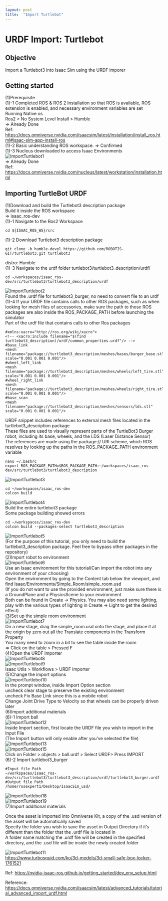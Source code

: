 ```yaml
---
layout: post
title:  "Import Turtlebot"
---
```


# URDF Import: Turtlebot
## Objective
Import a Turtlebot3 into Isaac Sim using the URDF imporer <br/>
## Getting started
(1)Prerequisite <br/>
(1)-1 Completed ROS & ROS 2 Installation so that ROS is available, ROS extension is enabled, and necessary environment variables are set <br/>
Running Native os <br/>
Ros2 > No System Level Install > Humble <br/>
=> Already Done <br/>
Ref: https://docs.omniverse.nvidia.com/isaacsim/latest/installation/install_ros.html#isaac-sim-app-install-ros <br/>
(1)-2 Basic understanding ROS workspace.
=> Confirmed <br/>
(1)-3 Nucleus downloaded to access Isaac Environments <br/>
![ImportTurtlebot1](https://github.com/growingpenguin/growingpenguin.github.io/assets/110277903/0584e24f-7f62-498c-9a20-0059e77fa6bb) <br/>
=> Already Done <br/>
Ref: https://docs.omniverse.nvidia.com/nucleus/latest/workstation/installation.html <br/>
## Importing TurtleBot URDF
(1)Download and build the Turtlebot3 description package <br/>
Build it inside the ROS workspace <br/>
=> isaac_ros-dev <br/>
(1)-1 Navigate to the Ros2 Workspace <br/>
```
cd ${ISAAC_ROS_WS}/src
```
(1)-2 Download Turtlebot3 description package <br/>
```
git clone -b humble-devel https://github.com/ROBOTIS-GIT/turtlebot3.git turtlebot3
```
distro: Humble <br/>
(1)-3 Navigate to the urdf folder turtlebot3/turtlebot3_description/urdf/ <br/> 
```
cd ~/workspaces/isaac_ros-dev/src/turtlebot3/turtlebot3_description/urdf
```
![ImportTurtlebot2](https://github.com/growingpenguin/growingpenguin.github.io/assets/110277903/56facf2c-a3ed-41e0-9185-2cb26af1702c) <br/> 
Found the .urdf file for turtlebot3_burger, no need to convert file to an urdf <br/>
(1)-4 If your URDF file contains calls to other ROS packages, such as when looking for mesh files of accessories, make sure the path to those ROS packages are also inside the ROS_PACKAGE_PATH before launching the simulator <br/>
Part of the urdf file that contains calls to other Ros packages <br/>
```
#xmlns:xacro="http://ros.org/wiki/xacro">
<!-- <xacro:include filename="$(find turtlebot3_description)/urdf/common_properties.urdf"/> -->
#base_link
<mesh filename="package://turtlebot3_description/meshes/bases/burger_base.stl" scale="0.001 0.001 0.001"/>
#wheel_left_link
<mesh filename="package://turtlebot3_description/meshes/wheels/left_tire.stl" scale="0.001 0.001 0.001"/>
#wheel_right_link
<mesh filename="package://turtlebot3_description/meshes/wheels/right_tire.stl" scale="0.001 0.001 0.001"/>
#base_scan
<mesh filename="package://turtlebot3_description/meshes/sensors/lds.stl" scale="0.001 0.001 0.001"/>
```
URDF snippet includes references to external mesh files located in the turtlebot3_description package <br/>
These files are used to visually represent parts of the TurtleBot3 Burger robot, including its base, wheels, and the LDS (Laser Distance Sensor) <br/>
The references are made using the package:// URI scheme, which ROS resolves by looking up the paths in the ROS_PACKAGE_PATH environment variable <br/>
```
nano ~/.bashrc
export ROS_PACKAGE_PATH=$ROS_PACKAGE_PATH:~/workspaces/isaac_ros-dev/src/turtlebot3/turtlebot3_description
```
![ImportTurtlebot3](https://github.com/growingpenguin/growingpenguin.github.io/assets/110277903/c3458fbe-ca9b-4f17-bb67-478a72f4bc1a) <br/>
```
cd ~/workspaces/isaac_ros-dev
colcon build
```
![ImportTurtlebot4](https://github.com/growingpenguin/growingpenguin.github.io/assets/110277903/7e0d10a9-4f5f-4bfd-a85d-f203bf5567e2) <br/>
Build the entire turtlebot3 package <br/>
Some package building showed errors <br/>
```
cd ~/workspaces/isaac_ros-dev
colcon build --packages-select turtlebot3_description
```
![ImportTurtlebot5](https://github.com/growingpenguin/growingpenguin.github.io/assets/110277903/f0677586-9a19-42c9-9068-aaa0807b476e) <br/>
(For the purpose of this tutorial, you only need to build the turtlebot3_description package. Feel free to bypass other packages in the repository) <br/>
(2)Import robot to environment <br/>
![ImportTurtlebot6](https://github.com/growingpenguin/growingpenguin.github.io/assets/110277903/6ba537d2-3f1e-4909-b38f-2cefc69b7ea4) <br/>
Use an Isaac environment for this tutorial(Can import the robot into any environment of your choosing) <br/>
Open the environment by going to the Content tab below the viewport, and find Isaac/Environments/Simple_Room/simple_room.usd <br/>
(If you do not want to use the provided environment, just make sure there is a GroundPlane and a PhysicsScene to your environment <br/>
Both can be found in Create -> Physics. You may also need some lighting, play with the various types of lighting in Create -> Light to get the desired effect) <br/>
(3)Set up the simple room environment <br/>
![ImportTurtlebot7](https://github.com/growingpenguin/growingpenguin.github.io/assets/110277903/8744d980-1f79-4ccf-8c77-35a03ff35278) <br/>
On a new stage, drag the simple_room.usd onto the stage, and place it at the origin by zero out all the Translate components in the Transform Property <br/>
You many need to zoom in a bit to see the table inside the room <br/>
=> Click on the table > Pressed F <br/>
(4)Open the URDF importer <br/>
![ImportTurtlebot8](https://github.com/growingpenguin/growingpenguin.github.io/assets/110277903/a62736ce-1652-4956-8697-bc2feacb4adf) <br/>
![ImportTurtlebot9](https://github.com/growingpenguin/growingpenguin.github.io/assets/110277903/0bf143fc-5f26-41b6-bd0a-4b70cdc9f70f) <br/>
Isaac Utils > Workflows > URDF Importer <br/>
(5)Change the import options <br/>
![ImportTurtlebot10](https://github.com/growingpenguin/growingpenguin.github.io/assets/110277903/280b5df3-55da-492a-9445-ec490b2946a3) <br/>
In the prompt window, inside Import Option section <br/>
uncheck clear stage to preserve the existing environment<br/>
uncheck Fix Base Link since this is a mobile robot <br/>
Change Joint Drive Type to Velocity so that wheels can be properly driven later <br/>
(6)Import additional materials <br/>
(6)-1 Import ball <br/>
![ImportTurtlebot12](https://github.com/growingpenguin/growingpenguin.github.io/assets/110277903/48e63f2d-0e6a-4292-8cad-0d39c99e2386) <br/>
Inside Import section, first locate the URDF file you wish to import in the Input File <br/>
(The Import button will only enable after you’ve selected the file) <br/>
![ImportTurtlebot13](https://github.com/growingpenguin/growingpenguin.github.io/assets/110277903/09e5d942-7fac-4135-8095-577bd5fdaa2b) <br/>
![ImportTurtlebot15](https://github.com/growingpenguin/growingpenguin.github.io/assets/110277903/71fdcdc1-68b6-4e45-a9fa-9fe157b434af) <br/>
Click on Folder > objects > ball.urdf > Select URDF> Press IMPORT <br/>
(6)-2 Import turtlebot3_burger <br/>
```
#Input file Path
~/workspaces/isaac_ros-dev/src/turtlebot3/turtlebot3_description/urdf/turtlebot3_burger.urdf
#Output file Path
/home/rosexpert1/Desktop/IsaacSim_usd/
```
![ImportTurtlebot18](https://github.com/growingpenguin/growingpenguin.github.io/assets/110277903/e3ba194a-776d-461d-9267-4240bfcdfc18) <br/>
![ImportTurtlebot19](https://github.com/growingpenguin/growingpenguin.github.io/assets/110277903/607672cd-db32-44e2-b7d6-e51c19576f33) <br/>
(7)Import additional materials <br/>





Once the asset is imported into Omniverse Kit, a copy of the .usd version of the asset will be automatically saved <br/>
Specify the folder you wish to save the asset in Output Directory if it’s different than the folder that the .urdf file is located in <br/>
A folder name matching the .urdf file will be created in the specified directory, and the .usd file will be inside the newly created folder <br/>


![ImportTurtlebot11](https://github.com/growingpenguin/growingpenguin.github.io/assets/110277903/f1d86209-6e09-4d44-8b4f-35415083079e) <br/>
https://www.turbosquid.com/ko/3d-models/3d-small-safe-box-locker-1761521 <br/>



Ref: https://nvidia-isaac-ros.github.io/getting_started/dev_env_setup.html <br/>


Reference: https://docs.omniverse.nvidia.com/isaacsim/latest/advanced_tutorials/tutorial_advanced_import_urdf.html <br/>
